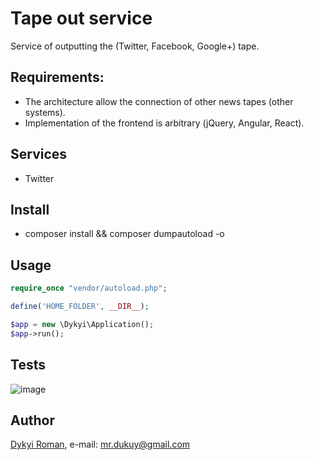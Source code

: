 # Tape out service
Service of outputting the (Twitter, Facebook, Google+) tape.

## Requirements:
- The architecture allow the connection of other news tapes (other systems).
- Implementation of the frontend is arbitrary (jQuery, Angular, React).

## Services
+ Twitter

## Install
+ composer install && composer dumpautoload -o

## Usage
```php
require_once "vendor/autoload.php";

define('HOME_FOLDER', __DIR__);

$app = new \Dykyi\Application();
$app->run();
```

## Tests
![image](https://github.com/dykyi-roman/tape-out-service/blob/master/images/test.png)

## Author
[Dykyi Roman](https://www.linkedin.com/in/roman-dykyi-43428543/), e-mail: [mr.dukuy@gmail.com](mailto:mr.dukuy@gmail.com)

